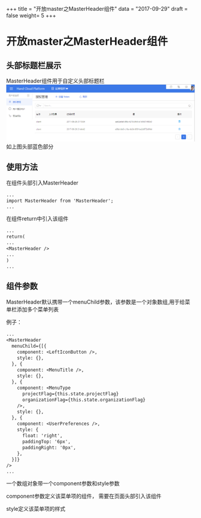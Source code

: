 +++
title = "开放master之MasterHeader组件"
data = "2017-09-29"
draft = false
weight= 5
+++

# 开放master之MasterHeader组件

## 头部标题栏展示
MasterHeader组件用于自定义头部标题栏
![](../images/masterheader.jpg)
如上图头部蓝色部分

## 使用方法
在组件头部引入MasterHeader
```
...
import MasterHeader from 'MasterHeader';
...
```
在组件return中引入该组件
```
...
return(
...
<MasterHeader />
...
)
...
```
## 组件参数
MasterHeader默认携带一个menuChild参数，该参数是一个对象数组,用于给菜单栏添加多个菜单列表

例子：
```
...
<MasterHeader
  menuChild={[{
    component: <LeftIconButton />,
    style: {},
  }, {
    component: <MenuTitle />,
    style: {},
  }, {
    component: <MenuType
      projectFlag={this.state.projectFlag}
      organizationFlag={this.state.organizationFlag}
    />,
    style: {},
  }, {
    component: <UserPreferences />,
    style: {
      float: 'right',
      paddingTop: '6px',
      paddingRight: '0px',
    },
  }]}
/>
...
```
一个数组对象带一个component参数和style参数

component参数定义该菜单项的组件， 需要在页面头部引入该组件

style定义该菜单项的样式